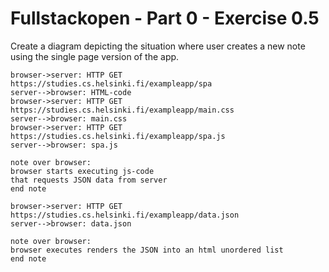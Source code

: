 # Fullstackopen - Part 0 - Exercise 0.5

Create a diagram depicting the situation where user creates a new note using the single page version of the app.

```
browser->server: HTTP GET https://studies.cs.helsinki.fi/exampleapp/spa
server-->browser: HTML-code
browser->server: HTTP GET https://studies.cs.helsinki.fi/exampleapp/main.css
server-->browser: main.css
browser->server: HTTP GET https://studies.cs.helsinki.fi/exampleapp/spa.js
server-->browser: spa.js

note over browser:
browser starts executing js-code
that requests JSON data from server
end note

browser->server: HTTP GET https://studies.cs.helsinki.fi/exampleapp/data.json
server-->browser: data.json

note over browser:
browser executes renders the JSON into an html unordered list
end note
```

